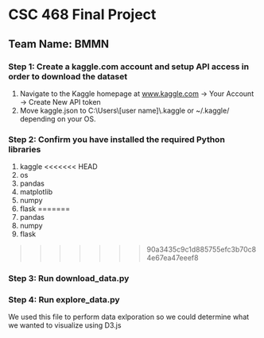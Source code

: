 # CSC 468 Final Project
## Team Name: BMMN

### Step 1: Create a kaggle.com account and setup API access in order to download the dataset
1. Navigate to the Kaggle homepage at www.kaggle.com -> Your Account -> Create New API token
2. Move kaggle.json to C:\Users\\[user name]\\.kaggle or ~/.kaggle/ depending on your OS.

### Step 2: Confirm you have installed the required Python libraries
1. kaggle
<<<<<<< HEAD
2. os
3. pandas
4. matplotlib
5. numpy
6. flask
=======
2. pandas
3. numpy
4. flask
>>>>>>> 90a3435c9c1d885755efc3b70c84e67ea47eeef8

### Step 3: Run download_data.py

### Step 4: Run explore_data.py
We used this file to perform data exlporation so we could determine what we wanted to visualize using D3.js
